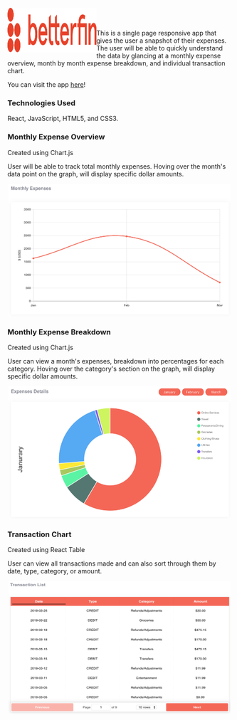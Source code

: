 <p align="left">
<img src="./public/betterfin_logo.svg" width="200" height="100" align="left"/>
</p>

<br/><br/>

This is a single page responsive app that gives the user a snapshot of their expenses. The user will be able to quickly understand the data by glancing at a monthly expense overview, month by month expense breakdown, and individual transaction chart.

You can visit the app [here](https://betterfin-davidyoon.herokuapp.com/)!

### Technologies Used
React, JavaScript, HTML5, and CSS3.

### Monthly Expense Overview

Created using Chart.js

User will be able to track total monthly expenses. Hoving over the month's data point on the graph, will display specific dollar amounts.

<p align="center">
<img src="./public/linegraph.jpeg" width="500" height="300" align="middle"/>
</p>

### Monthly Expense Breakdown

Created using Chart.js

User can view a month's expenses, breakdown into percentages for each category. Hoving over the category's section on the graph, will display specific dollar amounts.

<p align="center">
<img src="./public/piechart.jpeg" width="500" height="300" align="middle"/>
</p>

### Transaction Chart

Created using React Table

User can view all transactions made and can also sort through them by date, type, category, or amount.

<p align="center">
<img src="./public/transactionchart.jpeg" width="500" height="300" align="middle"/>
</p>
